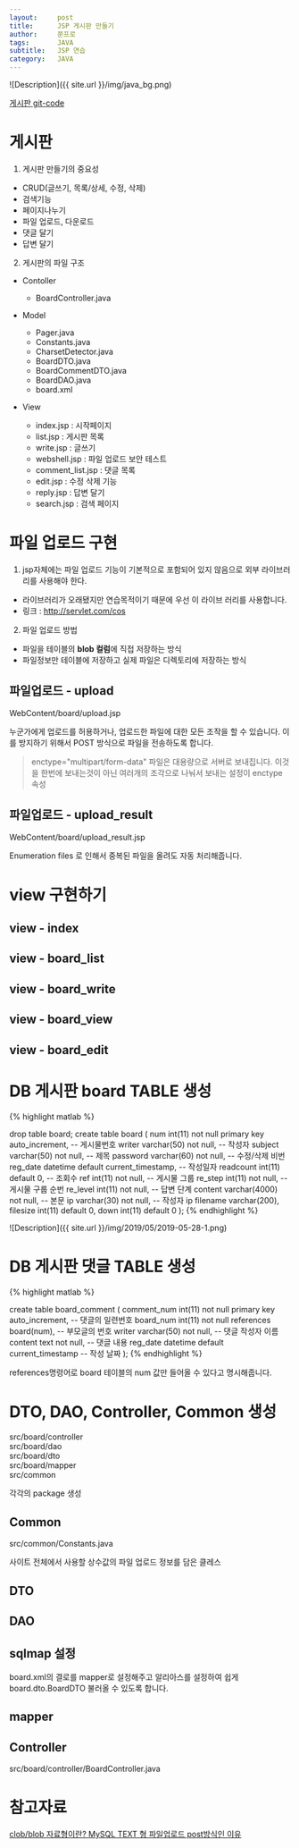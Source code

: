 ```yaml
---
layout:     post
title:      JSP 게시판 만들기
author:     쭌프로
tags:       JAVA
subtitle:   JSP 연습
category:   JAVA
---
```


<!-- Start Writing Below in Markdown -->

![Description]({{ site.url }}/img/java_bg.png)

<a href="https://github.com/alalstjr/Java-study/tree/master/190529-%EA%B2%8C%EC%8B%9C%ED%8C%90%20%EB%A7%8C%EB%93%A4%EA%B8%B0">
  게시판 git-code 
</a>

# 게시판

1. 게시판 만들기의 중요성
  - CRUD(글쓰기, 목록/상세, 수정, 삭제)
  - 검색기능
  - 페이지나누기
  - 파일 업로드, 다운로드
  - 댓글 달기
  - 답변 달기

2. 게시판의 파일 구조
  - Contoller
    - BoardController.java
      
  - Model
    - Pager.java
    - Constants.java
    - CharsetDetector.java
    - BoardDTO.java
    - BoardCommentDTO.java
    - BoardDAO.java
    - board.xml
      
  - View
    - index.jsp : 시작페이지
    - list.jsp : 게시판 목록
    - write.jsp : 글쓰기
    - webshell.jsp : 파일 업로드 보안 테스트
    - comment_list.jsp : 댓글 목록
    - edit.jsp : 수정 삭제 기능
    - reply.jsp : 답변 달기
    - search.jsp : 검색 페이지

# 파일 업로드 구현

1. jsp자체에는 파일 업로드 기능이 기본적으로 포함되어 있지 않음으로 외부 라이브러리를 사용해야 한다.
  - 라이브러리가 오래됐지만 연습목적이기 때문에 우선 이 라이브 러리를 사용합니다. <br/>
  - 링크 : http://servlet.com/cos 
  
2. 파일 업로드 방법
  - 파일을 테이블의 <b>blob 컬럼</b>에 직접 저장하는 방식
  - 파일정보만 테이블에 저장하고 실제 파일은 디렉토리에 저장하는 방식

## 파일업로드 - upload

WebContent/board/upload.jsp

<script src="https://gist.github.com/alalstjr/f52ce1aa7a137e625f306848a874385c.js"></script>

누군가에게 업로드를 허용하거나, 업로드한 파일에 대한 모든 조작을 할 수 있습니다.
이를 방지하기 위해서 POST 방식으로 파일을 전송하도록 합니다.

> enctype="multipart/form-data"
파일은 대용량으로 서버로 보내집니다.
이것을 한번에 보내는것이 아닌 여러개의 조각으로 나눠서 보내는 설정이 enctype 속성

## 파일업로드 - upload_result

WebContent/board/upload_result.jsp

<script src="https://gist.github.com/alalstjr/159a3affd123362ff7bf2281358c0173.js"></script>

Enumeration files 로 인해서 중복된 파일을 올려도 자동 처리해줍니다.

# view 구현하기

## view - index

<script src="https://gist.github.com/alalstjr/db6554ec4c41e2664b7dc82b5b807026.js"></script>
    
## view - board_list

<script src="https://gist.github.com/alalstjr/f11fbb58ea474baa371a357c1b54d911.js"></script>

## view - board_write

<script src="https://gist.github.com/alalstjr/21254ed298e5a1181f9856c9ca5e1ae5.js"></script>
    
## view - board_view

<script src="https://gist.github.com/alalstjr/e6f711f961d22c1d41abb138c03bf0e5.js"></script>

## view - board_edit

<script src="https://gist.github.com/alalstjr/24b6aa6912f0fafb50fa59b93e3d5cbe.js"></script>
    
# DB 게시판 board TABLE 생성
{% highlight matlab %}

  drop table board;
  create table board (
    num int(11) not null primary key auto_increment, -- 게시물번호
    writer varchar(50) not null, -- 작성자
    subject varchar(50) not null, -- 제목
    password varchar(60) not null, -- 수정/삭제 비번
    reg_date datetime default current_timestamp, -- 작성일자
    readcount int(11) default 0, -- 조회수
    ref int(11) not null, -- 게시물 그룹
    re_step int(11) not null, -- 게시물 구룹 순번
    re_level int(11) not null, -- 답변 단계
    content varchar(4000) not null, -- 본문
    ip varchar(30) not null, -- 작성자 ip
    filename varchar(200),
    filesize int(11) default 0,
    down int(11) default 0
  );
{% endhighlight %}

![Description]({{ site.url }}/img/2019/05/2019-05-28-1.png)

# DB 게시판 댓글 TABLE 생성
{% highlight matlab %}

  create table board_comment (
    comment_num int(11) not null primary key auto_increment, -- 댓글의 일련번호
    board_num int(11) not null references board(num), -- 부모글의 번호
    writer varchar(50) not null, -- 댓글 작성자 이름
    content text not null, -- 댓글 내용
    reg_date datetime default current_timestamp -- 작성 날짜
  );
{% endhighlight %}

references명령어로 board 테이블의 num 값만 들어올 수 있다고 명시해줍니다.

# DTO, DAO, Controller, Common 생성

src/board/controller <br/>
src/board/dao <br/>
src/board/dto <br/>
src/board/mapper <br/>
src/common

각각의 package 생성

## Common

src/common/Constants.java

<script src="https://gist.github.com/alalstjr/07b880567e3dc31876cab4f22f8797c4.js"></script>

사이트 전체에서 사용할 상수값의 파일 업로드 정보를 담은 클레스

## DTO

<script src="https://gist.github.com/alalstjr/2f0be51e86f11860aade2703768d3a6d.js"></script>

## DAO

<script src="https://gist.github.com/alalstjr/264d8db5a632053024fc76e2aecfe6db.js"></script>

## sqlmap 설정

<script src="https://gist.github.com/alalstjr/c0da2d637b10c15958e94c670b33ef75.js"></script>

board.xml의 결로를 mapper로 설정해주고 알리아스를 설정하여 쉽게 board.dto.BoardDTO 불러올 수 있도록 합니다.

## mapper

<script src="https://gist.github.com/alalstjr/37ef739d1d037f7898db46f72d0a15e0.js"></script>

## Controller

src/board/controller/BoardController.java

<script src="https://gist.github.com/alalstjr/1646d175667ef66c879a15fdc000fde7.js"></script>

# 참고자료

<a href="https://m.blog.naver.com/PostView.nhn?blogId=rlasksdud53&logNo=220595010315&proxyReferer=https%3A%2F%2Fwww.google.com%2F">
  clob/blob 자료형이란?
</a>
<a href="https://hongal.tistory.com/114">
  MySQL TEXT 형
</a>
<a href="http://www.lug.or.kr/files/docs/PHP/features.file-upload.post-method.html">
  파일업로드 post방식인 이유
</a>
